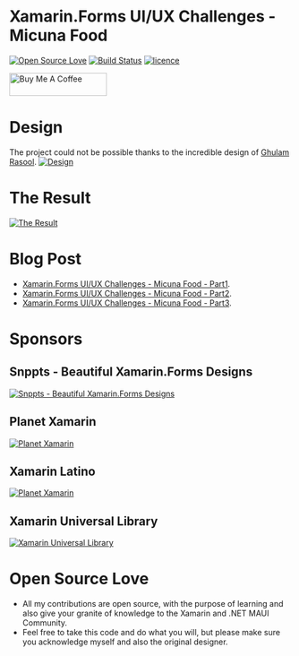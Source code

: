 # Xamarin.Forms UI/UX Challenges - Micuna Food
[![Open Source Love](https://badges.frapsoft.com/os/v1/open-source.svg?v=103)](#Open-Source-Love) [![Build Status](https://danielmonettelli.visualstudio.com/XF_HarmonicInterfaces/_apis/build/status/danielmonettelli.XF_HarmonicInterfaces?branchName=master)](https://danielmonettelli.visualstudio.com/XF_MicunaFood/_build)
[![licence](https://img.shields.io/badge/license-MIT-blue.svg?style=flat-square)](https://github.com/danielmonettelli/XF_MicunaFood/blob/master/LICENSE.md)

<a href="https://www.buymeacoffee.com/danielmonetelli" target="_blank"><img src="https://cdn.buymeacoffee.com/buttons/default-orange.png" alt="Buy Me A Coffee" height="41" width="174"></a>

# Design
The project could not be possible thanks to the incredible design of [Ghulam Rasool](https://dribbble.com/ghulaam-rasool).
[![Design](https://raw.githubusercontent.com/danielmonettelli/danielmonettelli.github.io/master/assets/img/images/Publication_5/5_original_design.png)](https://www.behance.net/gallery/112665551/Food-Web-and-App-Design)

# The Result
[![The Result](https://raw.githubusercontent.com/danielmonettelli/danielmonettelli.github.io/master/assets/img/images/Publication_5/5_3/publication_5_3_result.gif)](https://danielmonettelli.github.io/posts/xamarin-forms-ui-ux-challenges-micuna-food_part1)

# Blog Post
- [Xamarin.Forms UI/UX Challenges - Micuna Food - Part1](https://danielmonettelli.github.io/posts/xamarin-forms-ui-ux-challenges-micuna-food_part1/).
- [Xamarin.Forms UI/UX Challenges - Micuna Food - Part2](https://danielmonettelli.github.io/posts/xamarin-forms-ui-ux-challenges-micuna-food_part2/).
- [Xamarin.Forms UI/UX Challenges - Micuna Food - Part3](https://danielmonettelli.github.io/posts/xamarin-forms-ui-ux-challenges-micuna-food_part3/).

 # Sponsors
 ## Snppts - Beautiful Xamarin.Forms Designs
 [![Snppts - Beautiful Xamarin.Forms Designs](https://raw.githubusercontent.com/snpptsdev/snppts/master/assets/snppts-badge.png)](https://www.snppts.dev/)
 
 ## Planet Xamarin
 [![Planet Xamarin](https://www.planetxamarin.com/Content/img/planetxamarin-featured-badge.png)](https://www.planetxamarin.com/)
 
 ## Xamarin Latino
 [![Planet Xamarin](https://i.pinimg.com/originals/51/e2/01/51e201df8d2f7729085a8774fc5df6be.png)](https://xamarinlatino.com/)
 
 ## Xamarin Universal Library
 [![Xamarin Universal Library](https://raw.githubusercontent.com/xamarinuniverse/XamarinUniversalLibrary/master/img/Xamarin%20Universe%20Contibutor%20Badge.png)](https://github.com/xamarinuniverse/XamarinUniversalLibrary)
 
 
# Open Source Love
- All my contributions are open source, with the purpose of learning and also give your granite of knowledge to the Xamarin and .NET MAUI Community.
- Feel free to take this code and do what you will, but please make sure you acknowledge myself and also the original designer.
